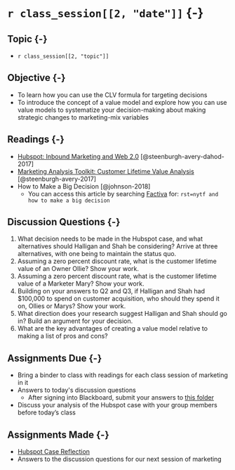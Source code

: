 # `r class_session[[2, "date"]]` {-}

## Topic {-}

- `r class_session[[2, "topic"]]`

## Objective {-}

- To learn how you can use the CLV formula for targeting decisions  
- To introduce the concept of a value model and explore how you can use value 
models to systematize your decision-making about making strategic changes to 
marketing-mix variables  

## Readings {-}

- [Hubspot: Inbound Marketing and Web 2.0][harvard-coursepack]
[@steenburgh-avery-dahod-2017]
- [Marketing Analysis Toolkit: Customer Lifetime Value
Analysis][harvard-coursepack] [@steenburgh-avery-2017]  
- How to Make a Big Decision [@johnson-2018]
    - You can access this article by searching [Factiva][] for: `rst=nytf and
    how to make a big decision`  

## Discussion Questions {-}

1. What decision needs to be made in the Hubspot case, and what alternatives
should Halligan and Shah be considering? Arrive at three alternatives, with one
being to maintain the status quo.  
2. Assuming a zero percent discount rate, what is the customer lifetime value of
an Owner Ollie? Show your work.  
3. Assuming a zero percent discount rate, what is the customer lifetime value of
a Marketer Mary? Show your work.  
4. Building on your answers to Q2 and Q3, if Halligan and Shah had $100,000 to
spend on customer acquisition, who should they spend it on, Ollies or Marys?
Show your work.  
5. What direction does your research suggest Halligan and Shah should go in?
Build an argument for your decision.  
6. What are the key advantages of creating a value model relative to making a 
list of pros and cons?

## Assignments Due {-}

- Bring a binder to class with readings for each class session of marketing in 
it  
- Answers to today's discussion questions
    - After signing into Blackboard, submit your answers to [this
    folder][discussion-questions-submission-02]
- Discuss your analysis of the Hubspot case with your group members before 
today’s class  

## Assignments Made {-}

- [Hubspot Case Reflection][hubspot-case-reflection]  
- Answers to the discussion questions for our next session of marketing

[discussion-questions-submission-02]: https://blackboard.comm.virginia.edu/webapps/assignment/uploadAssignment?course_id=_3248_1&content_id=_171344_1
[factiva]: http://proxy01.its.virginia.edu/login?url=https://global.factiva.com/en/sess/login.asp?xsid=S003cbsYXmnNdmnNTamN9apN96s5DByWa3w3DB94cj0WErBQUFBQUFBQUFBQUFBQUFBQUFBQUFBQUFBQUFBQUFBQUEA
[harvard-coursepack]: https://hbsp.harvard.edu/import/850099
[hubspot-case-reflection]: https://forms.gle/NtDJnoZD7U2hDnXd6